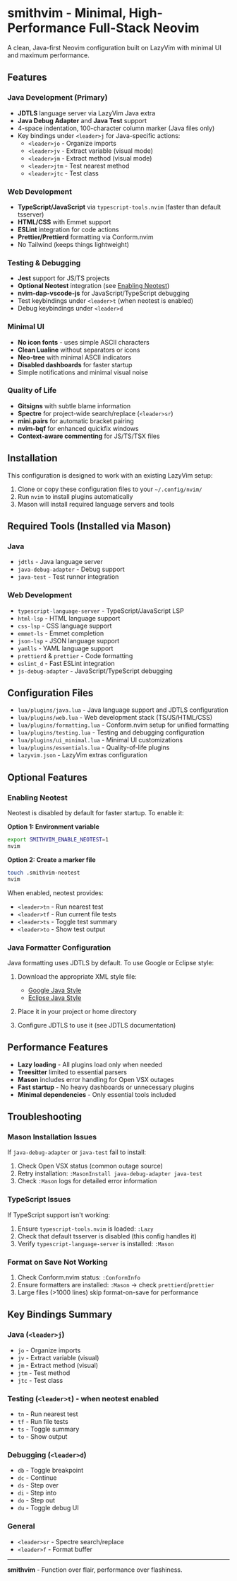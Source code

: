 # smithvim - Minimal, High-Performance Full-Stack Neovim

A clean, Java-first Neovim configuration built on LazyVim with minimal UI and maximum performance.

## Features

### Java Development (Primary)
- **JDTLS** language server via LazyVim Java extra
- **Java Debug Adapter** and **Java Test** support
- 4-space indentation, 100-character column marker (Java files only)
- Key bindings under `<leader>j` for Java-specific actions:
  - `<leader>jo` - Organize imports
  - `<leader>jv` - Extract variable (visual mode)
  - `<leader>jm` - Extract method (visual mode)
  - `<leader>jtm` - Test nearest method
  - `<leader>jtc` - Test class

### Web Development
- **TypeScript/JavaScript** via `typescript-tools.nvim` (faster than default tsserver)
- **HTML/CSS** with Emmet support
- **ESLint** integration for code actions
- **Prettier/Prettierd** formatting via Conform.nvim
- No Tailwind (keeps things lightweight)

### Testing & Debugging
- **Jest** support for JS/TS projects
- **Optional Neotest** integration (see [Enabling Neotest](#enabling-neotest))
- **nvim-dap-vscode-js** for JavaScript/TypeScript debugging
- Test keybindings under `<leader>t` (when neotest is enabled)
- Debug keybindings under `<leader>d`

### Minimal UI
- **No icon fonts** - uses simple ASCII characters
- **Clean Lualine** without separators or icons
- **Neo-tree** with minimal ASCII indicators
- **Disabled dashboards** for faster startup
- Simple notifications and minimal visual noise

### Quality of Life
- **Gitsigns** with subtle blame information
- **Spectre** for project-wide search/replace (`<leader>sr`)
- **mini.pairs** for automatic bracket pairing
- **nvim-bqf** for enhanced quickfix windows
- **Context-aware commenting** for JS/TS/TSX files

## Installation

This configuration is designed to work with an existing LazyVim setup:

1. Clone or copy these configuration files to your `~/.config/nvim/`
2. Run `nvim` to install plugins automatically
3. Mason will install required language servers and tools

## Required Tools (Installed via Mason)

### Java
- `jdtls` - Java language server
- `java-debug-adapter` - Debug support
- `java-test` - Test runner integration

### Web Development
- `typescript-language-server` - TypeScript/JavaScript LSP
- `html-lsp` - HTML language support
- `css-lsp` - CSS language support
- `emmet-ls` - Emmet completion
- `json-lsp` - JSON language support
- `yamlls` - YAML language support
- `prettierd` & `prettier` - Code formatting
- `eslint_d` - Fast ESLint integration
- `js-debug-adapter` - JavaScript/TypeScript debugging

## Configuration Files

- `lua/plugins/java.lua` - Java language support and JDTLS configuration
- `lua/plugins/web.lua` - Web development stack (TS/JS/HTML/CSS)
- `lua/plugins/formatting.lua` - Conform.nvim setup for unified formatting
- `lua/plugins/testing.lua` - Testing and debugging configuration
- `lua/plugins/ui_minimal.lua` - Minimal UI customizations
- `lua/plugins/essentials.lua` - Quality-of-life plugins
- `lazyvim.json` - LazyVim extras configuration

## Optional Features

### Enabling Neotest

Neotest is disabled by default for faster startup. To enable it:

**Option 1: Environment variable**
```bash
export SMITHVIM_ENABLE_NEOTEST=1
nvim
```

**Option 2: Create a marker file**
```bash
touch .smithvim-neotest
nvim
```

When enabled, neotest provides:
- `<leader>tn` - Run nearest test
- `<leader>tf` - Run current file tests
- `<leader>ts` - Toggle test summary
- `<leader>to` - Show test output

### Java Formatter Configuration

Java formatting uses JDTLS by default. To use Google or Eclipse style:

1. Download the appropriate XML style file:
   - [Google Java Style](https://github.com/google/styleguide/blob/gh-pages/eclipse-java-google-style.xml)
   - [Eclipse Java Style](https://github.com/eclipse/eclipse.jdt.ui/blob/master/org.eclipse.jdt.ui/core%20extension/org/eclipse/jdt/internal/ui/preferences/formatter/ProfileVersioner.java)

2. Place it in your project or home directory
3. Configure JDTLS to use it (see JDTLS documentation)

## Performance Features

- **Lazy loading** - All plugins load only when needed
- **Treesitter** limited to essential parsers
- **Mason** includes error handling for Open VSX outages
- **Fast startup** - No heavy dashboards or unnecessary plugins
- **Minimal dependencies** - Only essential tools included

## Troubleshooting

### Mason Installation Issues

If `java-debug-adapter` or `java-test` fail to install:

1. Check Open VSX status (common outage source)
2. Retry installation: `:MasonInstall java-debug-adapter java-test`
3. Check `:Mason` logs for detailed error information

### TypeScript Issues

If TypeScript support isn't working:

1. Ensure `typescript-tools.nvim` is loaded: `:Lazy`
2. Check that default tsserver is disabled (this config handles it)
3. Verify `typescript-language-server` is installed: `:Mason`

### Format on Save Not Working

1. Check Conform.nvim status: `:ConformInfo`
2. Ensure formatters are installed: `:Mason` → check `prettierd`/`prettier`
3. Large files (>1000 lines) skip format-on-save for performance

## Key Bindings Summary

### Java (`<leader>j`)
- `jo` - Organize imports
- `jv` - Extract variable (visual)
- `jm` - Extract method (visual)
- `jtm` - Test method
- `jtc` - Test class

### Testing (`<leader>t`) - when neotest enabled
- `tn` - Run nearest test
- `tf` - Run file tests
- `ts` - Toggle summary
- `to` - Show output

### Debugging (`<leader>d`)
- `db` - Toggle breakpoint
- `dc` - Continue
- `ds` - Step over
- `di` - Step into
- `do` - Step out
- `du` - Toggle debug UI

### General
- `<leader>sr` - Spectre search/replace
- `<leader>f` - Format buffer

---

**smithvim** - Function over flair, performance over flashiness.

